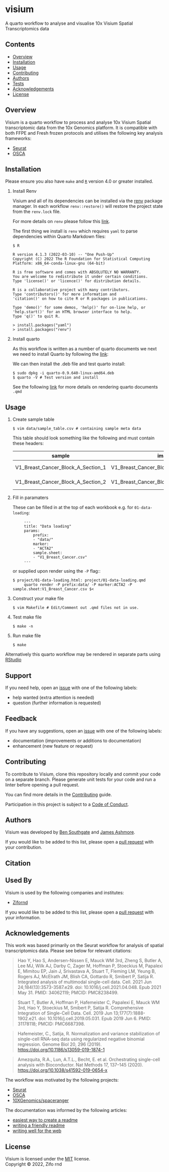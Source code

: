 # visium

A quarto workflow to analyse and visualise 10x Visium Spatial Transcriptomics data 

## Contents

* [Overview](#overview)
* [Installation](#installation)
* [Usage](#usage)
* [Contributing](#contributing)
* [Authors](#authors)
* [Tests](#tests)
* [Acknowledgements](#acknowledgements)
* [License](#license)

## Overview

Visium is a quarto workflow to process and analyse 10x Visium Spatial transcriptomic data from the 10x Genomics platform. It is compatible with both FFPE and Fresh frozen protocols and utilises the following key analysis frameworks:

* [Seurat](https://satijalab.org/seurat/articles/spatial_vignette.html)
* [OSCA](https://github.com/OSCA-source/OSCA)

## Installation

Please ensure you also have `make` and [`R`](https://cran.r-project.org/bin/) version 4.0 or greater installed.

1. Install Renv

   Visium and all of its dependencies can be installed via the [renv](https://rstudio.github.io/renv/articles/renv.html) package manager. In each workflow `renv::restore()` will restore the project state from the `renv.lock` file. 

   For more details on `renv` please follow this [link](https://rstudio.github.io/renv/articles/collaborating.html).

   The first thing we install is `renv` which requires `yaml` to parse dependencies within Quarto Markdown files:

   ```console
   $ R

   R version 4.1.3 (2022-03-10) -- "One Push-Up"
   Copyright (C) 2022 The R Foundation for Statistical Computing
   Platform: x86_64-conda-linux-gnu (64-bit)

   R is free software and comes with ABSOLUTELY NO WARRANTY.
   You are welcome to redistribute it under certain conditions.
   Type 'license()' or 'licence()' for distribution details.

   R is a collaborative project with many contributors.
   Type 'contributors()' for more information and
   'citation()' on how to cite R or R packages in publications.

   Type 'demo()' for some demos, 'help()' for on-line help, or
   'help.start()' for an HTML browser interface to help.
   Type 'q()' to quit R.

   > install.packages("yaml")
   > install.packages("renv")
   ```

2. Install quarto

   As this workflow is written as a number of quarto documents we next we need to install Quarto by following the [link](https://quarto.org/docs/get-started/): 

   We can then install the .deb file and test quarto install:
   
   ```console
   $ sudo dpkg -i quarto-0.9.640-linux-amd64.deb
   $ quarto -V # Test version and install
   ```
   See the following [link](https://quarto.org/docs/get-started/hello/text-editor.html) for more details on rendering quarto documents `.qmd`

## Usage

1. Create sample table

   ```console
   $ vim data/sample_table.csv # containing sample meta data 
   ```

   This table should look something like the following and must contain these headers:

   | sample | image | slide | group | area | index | files | protocol |
   |--------|-------|-------|-------|------|-------|-------|----------|
   | V1_Breast_Cancer_Block_A_Section_1 | V1_Breast_Cancer_Block_A_Section_1_image | V19L29-097 | slide1 | B1 | T1T2-F10 | V1_Breast_Cancer_Block_A_Section_1_filtered_feature_bc_matrix.h5 | FF |
   | V1_Breast_Cancer_Block_A_Section_2 | V1_Breast_Cancer_Block_A_Section_2_image | V19L29-098 | slide2 | B1 | T1T2-H10 | V1_Breast_Cancer_Block_A_Section_2_filtered_feature_bc_matrix.h5 | FF |

2. Fill in paramaters 

   These can be filled in at the top of each workbook e.g. for `01-data-loading`:

   ```console
        ---
        title: "Data loading"
        params:
            prefix:
            - "data/"
            marker:
            - "ACTA2"
            sample.sheet:
            - "V1_Breast_Cancer.csv"
        ---
   ```
   or supplied upon render using the `-P` flag::

   ```console
   $ project/01-data-loading.html: project/01-data-loading.qmd
	    quarto render -P prefix:data/ -P marker:ACTA2 -P sample.sheet:V1_Breast_Cancer.csv $<
   ```

3. Construct your make file

   ```console
   $ vim Makefile # Edit/Comment out .qmd files not in use.
   ```

4. Test make file

   ```console
   $ make -n
   ```

5. Run make file

   ```console
   $ make
   ```

Alternatively this quarto workflow may be rendered in separate parts using [RStudio](https://quarto.org/docs/get-started/hello/rstudio.html)  

## Support

If you need help, open an [issue](https://github.com/zifornd/visium/issues) with one of the following labels:

- help wanted (extra attention is needed)
- question (further information is requested)

## Feedback

If you have any suggestions, open an [issue](https://github.com/zifornd/visium/issues) with one of the following labels:

- documentation (improvements or additions to documentation)
- enhancement (new feature or request)

## Contributing

To contribute to Visium, clone this repository locally and commit your code on a separate branch. Please generate unit tests for your code and run a linter before opening a pull request.

You can find more details in the [Contributing](https://github.com/zifornd/.github/blob/main/CONTRIBUTING.md) guide. 

Participation in this project is subject to a [Code of Conduct](https://github.com/zifornd/.github/blob/main/CODE_OF_CONDUCT.md).

## Authors

Visium was developed by [Ben Southgate](https://github.com/bensouthgate) and [James Ashmore](https://www.github.com/jma1991).

If you would like to be added to this list, please open a [pull request](https://github.com/zifornd/visium/pulls) with your contribution.

## Citation


## Used By

Visium is used by the following companies and institutes:

- [Zifornd](https://www.zifornd.com/)

If you would like to be added to this list, please open a [pull request](https://github.com/zifornd/visium/pulls) with your information.

## Acknowledgements

This work was based primarily on the Seurat workflow for analysis of spatial transcriptomics data. Please see below for relevant citations:

> Hao Y, Hao S, Andersen-Nissen E, Mauck WM 3rd, Zheng S, Butler A, Lee MJ, Wilk AJ, Darby C, Zager M, Hoffman P, Stoeckius M, Papalexi E, Mimitou EP, Jain J, Srivastava A, Stuart T, Fleming LM, Yeung B, Rogers AJ, McElrath JM, Blish CA, Gottardo R, Smibert P, Satija R. Integrated analysis of multimodal single-cell data. Cell. 2021 Jun 24;184(13):3573-3587.e29. doi: 10.1016/j.cell.2021.04.048. Epub 2021 May 31. PMID: 34062119; PMCID: PMC8238499.

> Stuart T, Butler A, Hoffman P, Hafemeister C, Papalexi E, Mauck WM 3rd, Hao Y, Stoeckius M, Smibert P, Satija R. Comprehensive Integration of Single-Cell Data. Cell. 2019 Jun 13;177(7):1888-1902.e21. doi: 10.1016/j.cell.2019.05.031. Epub 2019 Jun 6. PMID: 31178118; PMCID: PMC6687398.

> Hafemeister, C., Satija, R. Normalization and variance stabilization of single-cell RNA-seq data using regularized negative binomial regression. Genome Biol 20, 296 (2019). https://doi.org/10.1186/s13059-019-1874-1

> Amezquita, R.A., Lun, A.T.L., Becht, E. et al. Orchestrating single-cell analysis with Bioconductor. Nat Methods 17, 137–145 (2020). https://doi.org/10.1038/s41592-019-0654-x

The workflow was motivated by the following projects:

- [Seurat](https://satijalab.org/seurat/articles/spatial_vignette.html)
- [OSCA](https://github.com/OSCA-source/OSCA)
- [10XGenomics/spaceranger](https://support.10xgenomics.com/spatial-gene-expression/software/pipelines/latest/what-is-space-ranger)

The documentation was informed by the following articles:

- [easiest way to create a readme](https://readme.so)
- [writing a friendly readme](https://rowanmanning.com/posts/writing-a-friendly-readme/)
- [writing well for the web](https://www.gov.uk/guidance/content-design/writing-for-gov-uk)

## License

Visium is licensed under the [MIT](LICENSE.md) license.  
Copyright &copy; 2022, Zifo rnd
